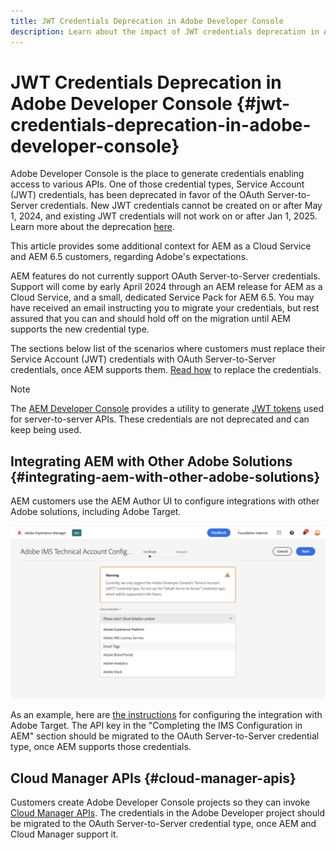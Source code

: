 ```yaml
---
title: JWT Credentials Deprecation in Adobe Developer Console
description: Learn about the impact of JWT credentials deprecation in Adobe Developer Console
---
```


# JWT Credentials Deprecation in Adobe Developer Console {#jwt-credentials-deprecation-in-adobe-developer-console}

Adobe Developer Console is the place to generate credentials enabling access to various APIs. One of those credential types, Service Account (JWT) credentials, has been deprecated in favor of the OAuth Server-to-Server credentials. New JWT credentials cannot be created on or after May 1, 2024, and existing JWT credentials will not work on or after Jan 1, 2025. Learn more about the deprecation [here](https://developer.adobe.com/developer-console/docs/guides/authentication/ServerToServerAuthentication/migration/).

This article provides some additional context for AEM as a Cloud Service and AEM 6.5 customers, regarding Adobe's expectations.

AEM features do not currently support OAuth Server-to-Server credentials. Support will come by early April 2024 through an AEM release for AEM as a Cloud Service, and a small, dedicated Service Pack for AEM 6.5. You may have received an email instructing you to migrate your credentials, but rest assured that you can and should hold off on the migration until AEM supports the new credential type.

The sections below list of the scenarios where customers must replace their Service Account (JWT) credentials with OAuth Server-to-Server credentials, once AEM supports them. [Read how](https://developer.adobe.com/developer-console/docs/guides/authentication/ServerToServerAuthentication/migration/#migration-overview) to replace the credentials.

>[!NOTE]
>
>The [AEM Developer Console](/help/implementing/developing/introduction/development-guidelines.md#crxde-lite-and-developer-console) provides a utility to generate [JWT tokens](/help/implementing/developing/introduction/generating-access-tokens-for-server-side-apis.md) used for server-to-server APIs. These credentials are not deprecated and can keep being used.


## Integrating AEM with Other Adobe Solutions {#integrating-aem-with-other-adobe-solutions}

AEM customers use the AEM Author UI to configure integrations with other Adobe solutions, including Adobe Target. 

![Integrating AEM with other solutions](/help/security/assets/jwt-deprecation.png)

As an example, here are [the instructions](https://docs.mktossl.com/docs/experience-manager-cloud-service/content/sites/integrations/integration-adobe-target-ims.html?lang=en#prerequisites) for configuring the integration with Adobe Target. The API key in the "Completing the IMS Configuration in AEM" section should be migrated to the OAuth Server-to-Server credential type, once AEM supports those credentials.

## Cloud Manager APIs {#cloud-manager-apis}

Customers create Adobe Developer Console projects so they can invoke [Cloud Manager APIs](https://developer.adobe.com/experience-cloud/cloud-manager/guides/getting-started/create-api-integration/). The credentials in the Adobe Developer project should be migrated to the OAuth Server-to-Server credential type, once AEM and Cloud Manager support it. 
